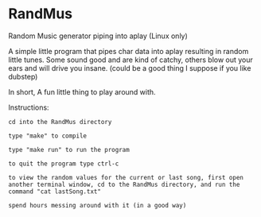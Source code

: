 RandMus
=======

Random Music generator piping into aplay (Linux only)

A simple little program that pipes char data into aplay resulting in random little tunes.
Some sound good and are kind of catchy, others blow out your ears and will drive you insane. (could be a good thing I suppose if you like dubstep)

In short, A fun little thing to play around with.

Instructions:

	cd into the RandMus directory
	
	type "make" to compile
	
	type "make run" to run the program
	
	to quit the program type ctrl-c
	
	to view the random values for the current or last song, first open another terminal window, cd to the RandMus directory, and run the command "cat lastSong.txt"
	
	spend hours messing around with it (in a good way)
